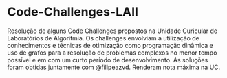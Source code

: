 # Code-Challenges-LAII
Resolução de alguns Code Challenges propostos na Unidade Curicular de Laboratórios de Algoritmia. Os challenges envolviam a utilização de conhecimentos e técnicas de otimização como programação dinâmica e uso de grafos para a resolução de problemas complexos no menor tempo possível e em com um curto período de desenvolvimento. As soluções foram obtidas juntamente com @filipeazvd.  Renderam nota máxima na UC.
